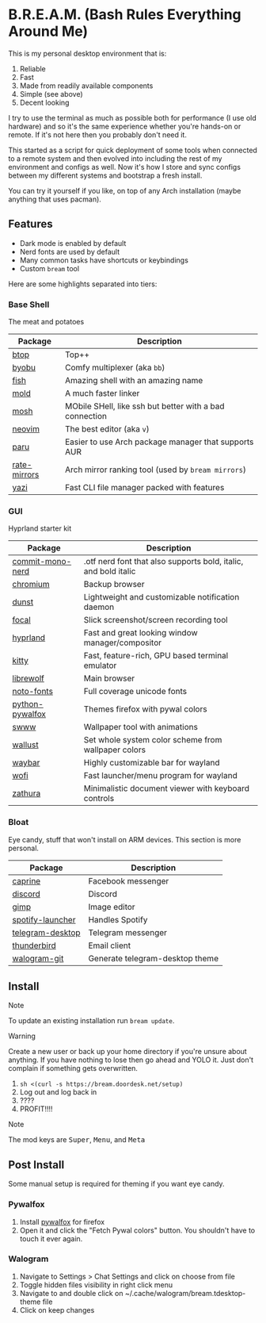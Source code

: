 # B.R.E.A.M. (Bash Rules Everything Around Me)

This is my personal desktop environment that is:

1. Reliable
1. Fast
1. Made from readily available components
1. Simple (see above)
1. Decent looking

I try to use the terminal as much as possible
both for performance (I use old hardware)
and so it's the same experience whether you're hands-on or remote.
If it's not here then you probably don't need it.

This started as a script
for quick deployment of some tools when connected to a remote system
and then evolved
into including the rest of my environment and configs as well.
Now it's how I store and sync configs
between my different systems and bootstrap a fresh install.

You can try it yourself if you like,
on top of any Arch installation
(maybe anything that uses pacman).

## Features

- Dark mode is enabled by default
- Nerd fonts are used by default
- Many common tasks have shortcuts or keybindings
- Custom `bream` tool

Here are some highlights separated into tiers:

### Base Shell

The meat and potatoes

| Package | Description |
| - | - |
| [btop](https://github.com/aristocratos/btop) | Top++ |
| [byobu](https://www.byobu.org/) | Comfy multiplexer (aka `bb`) |
| [fish](https://fishshell.com/) | Amazing shell with an amazing name |
| [mold](https://github.com/rui314/mold) | A much faster linker |
| [mosh](https://mosh.org/) | MObile SHell, like ssh but better with a bad connection |
| [neovim](https://github.com/neovim/neovim) | The best editor (aka `v`) |
| [paru](https://github.com/Morganamilo/paru) | Easier to use Arch package manager that supports AUR |
| [rate-mirrors](https://github.com/westandskif/rate-mirrors) | Arch mirror ranking tool (used by `bream mirrors`) |
| [yazi](https://github.com/sxyazi/yazi) | Fast CLI file manager packed with features |

### GUI

Hyprland starter kit

| Package | Description |
| - | - |
| [commit-mono-nerd](https://github.com/ryanoasis/nerd-fonts) | .otf nerd font that also supports bold, italic, and bold italic |
| [chromium](https://www.chromium.org/Home/) | Backup browser |
| [dunst](https://github.com/dunst-project/dunst) | Lightweight and customizable notification daemon |
| [focal](https://github.com/iynaix/focal) | Slick screenshot/screen recording tool |
| [hyprland](https://hyprland.org/) | Fast and great looking window manager/compositor |
| [kitty](https://sw.kovidgoyal.net/kitty/) | Fast, feature-rich, GPU based terminal emulator |
| [librewolf](https://librewolf.net/) | Main browser |
| [noto-fonts](https://en.wikipedia.org/wiki/Noto_fonts) | Full coverage unicode fonts |
| [python-pywalfox](https://github.com/frewacom/pywalfox) | Themes firefox with pywal colors |
| [swww](https://github.com/LGFae/swww) | Wallpaper tool with animations |
| [wallust](https://codeberg.org/explosion-mental/wallust) | Set whole system color scheme from wallpaper colors |
| [waybar](https://github.com/Alexays/Waybar) | Highly customizable bar for wayland |
| [wofi](https://github.com/SimplyCEO/wofi) | Fast launcher/menu program for wayland |
| [zathura](https://pwmt.org/projects/zathura/) | Minimalistic document viewer with keyboard controls |

### Bloat

Eye candy, stuff that won't install on ARM devices.
This section is more personal.

| Package | Description |
| - | - |
| [caprine](https://sindresorhus.com/caprine/) | Facebook messenger |
| [discord](https://discord.com/) | Discord |
| [gimp](https://www.gimp.org/) | Image editor |
| [spotify-launcher](https://github.com/kpcyrd/spotify-launcher) | Handles Spotify |
| [telegram-desktop](https://telegram.org/) | Telegram messenger |
| [thunderbird](https://www.thunderbird.net) | Email client |
| [walogram-git](https://codeberg.org/thirtysix/walogram) | Generate telegram-desktop theme |

## Install

> [!NOTE]
> To update an existing installation run `bream update`.

> [!WARNING]
> Create a new user or back up your home directory if you're unsure about anything.
> If you have nothing to lose then go ahead and YOLO it.
> Just don't complain if something gets overwritten.

1. `sh <(curl -s https://bream.doordesk.net/setup)`
1. Log out and log back in
1. ????
1. PROFIT!!!!

> [!NOTE]
> The mod keys are <kbd>Super</kbd>, <kbd>Menu</kbd>, and <kbd>Meta</kbd>

## Post Install

Some manual setup is required for theming if you want eye candy.

### Pywalfox

1. Install [pywalfox](https://addons.mozilla.org/en-US/firefox/addon/pywalfox/)
   for firefox
1. Open it and click the "Fetch Pywal colors" button.
   You shouldn't have to touch it ever again.

### Walogram

1. Navigate to Settings > Chat Settings and click on choose from file
1. Toggle hidden files visibility in right click menu
1. Navigate to and double click on ~/.cache/walogram/bream.tdesktop-theme file
1. Click on keep changes
